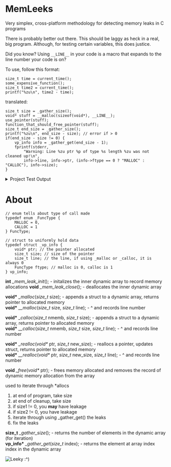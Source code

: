 # MemLeeks
Very simplex, cross-platform methodology for detecting memory leaks in C programs  

There is probably better out there. This should be laggy as heck in a real, big program. Although, for testing certain variables, this does justice.

Did you know? Using `__LINE__` in your code is a macro that expands to the line number your code is on?

To use, follow this format:  
```
size_t time = current_time();
some_expensive_function();
size_t time2 = current_time();
printf("%zu\n", time2 - time);
```
translated:  
```
size_t size = _gather_size();
void* stuff = __malloc(sizeof(void*), __LINE__);
use_pointer(stuff);
function_that_should_free_pointer(stuff);
size_t end_size = _gather_size();
printf("%zu\n", end_size - size); // error if > 0
if(end_size - size != 0) {
	vp_info info = _gather_get(end_size - 1);
	fprintf(stderr,
		"Warning: Line %zu ptr %p of type %s length %zu was not cleaned up!\n",
		info->line, info->ptr, (info->ftype == 0 ? "MALLOC" : "CALLOC"), info->size);
}
```

<details><summary>Project Test Output</summary><p>
  
```
C:\git\MemLeeks>test
a 1
b 2
c 3
d 4
p1 00000000002DF380
p2 00000000002DF3D0

There are 3 malloc/calloc handles
On line 25 pointer 00000000002DF320 exists of type MALLOC length 40
On line 30 pointer 00000000002DF380 exists of type MALLOC length 8
On line 31 pointer 00000000002DF3D0 exists of type CALLOC length 8

Realloced 00000000002DF380 to 00000000005776C0

Cleaning environment!

There are 2 malloc/calloc handles
On line 51 pointer 00000000005776C0 exists of type MALLOC length 80
On line 31 pointer 00000000002DF3D0 exists of type CALLOC length 8
```
</p></details>

# About
```
// enum tells about type of call made
typedef enum _FuncType {
	MALLOC = 0,
	CALLOC = 1
} FuncType;

// struct to uniformly hold data
typedef struct _vp_info {
	void* ptr; // the pointer allocated
	size_t size; // size of the pointer
	size_t line; // the line, if using _malloc or _calloc, it is always 0
	FuncType ftype; // malloc is 0, calloc is 1
} vp_info;
```

**int** _\_mem\_leak\_init_(); - initalizes the inner dynamic array to record memory allocations
**void** _\_mem\_leak\_close_(); - deallocates the inner dynamic array

**void\*** _\_malloc_(_size\_t_ size); - appends a struct to a dynamic array, returns pointer to allocated memory  
**void\*** _\_\_malloc_(_size\_t_ size, _size\_t_ line); - ^ and records line number 

**void\*** _\_calloc_(_size\_t_ nmemb, _size\_t_ size); - appends a struct to a dynamic array, returns pointer to allocated memory  
**void\*** _\_\_calloc_(_size\_t_ nmemb, _size\_t_ size, _size\_t_ line); - ^ and records line number

**void\*** _\_realloc_(_void\*_ ptr, _size\_t_ new\_size); - reallocs a pointer, updates struct, returns pointer to allocated memory    
**void\*** _\_\_realloc_(_void\*_ ptr, _size\_t_ new\_size, _size\_t_ line); - ^ and records line number  

**void** _\_free_(_void\*_ ptr); - frees memory allocated and removes the record of dynamic memory allocation from the array

used to iterate through \*allocs  
1. at end of program, take size  
2. at end of cleanup, take size  
3. if size1 != 0, you **may** have leakage  
4. if size2 != 0, you have leakage  
5. iterate through using \_gather\_get() the leaks  
6. fix the leaks  

**size\_t** _\_gather\_size_(); - returns the number of elements in the dynamic array (for iteration)  
**vp_info\*** _\_gather\_get_(_size\_t_ index); - returns the element at array index index in the dynamic array  

![Leeky :^)](http://s3.amazonaws.com/finecooking.s3.tauntonclud.com/app/uploads/2017/04/24171514/ING-leeks-thumb1x1.jpg)

